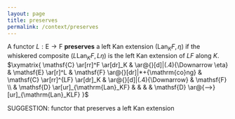 ```yaml
---
layout: page
title: preserves
permalink: /context/preserves
---
```


A functor $L : \mathsf{E} \to \mathsf{F}$ **preserves** a left Kan extension $(\mathrm{Lan}_KF,\eta)$ if the whiskered composite $(L \mathrm{Lan}_K F, L\eta)$ is the left Kan extension of $LF$ along $K$.
$\xymatrix{ \mathsf{C} \ar[rr]^F \ar[dr]_K & \ar@{}[d]|(.4){\Downarrow \eta} & \mathsf{E} \ar[r]^L & \mathsf{F} \ar@{}[dr]|*+{\mathrm{co}ng} & \mathsf{C} \ar[rr]^{LF} \ar[dr]_K & \ar@{}[d]|(.4){\Downarrow} & \mathsf{F} \\ & \mathsf{D} \ar[ur]_{\mathrm{Lan}_KF} & & & & \mathsf{D} \ar@{-->}[ur]_{\mathrm{Lan}_KLF} }$


SUGGESTION: functor that preserves a left Kan extension